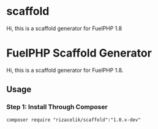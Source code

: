 # scaffold
Hi, this is a scaffold generator for FuelPHP 1.8

# FuelPHP Scaffold Generator


Hi, this is a scaffold generator for FuelPHP 1.8.


## Usage

### Step 1: Install Through Composer

```
composer require "rizacelik/scaffold":"1.0.x-dev"
```


